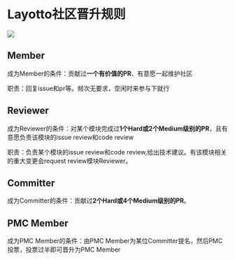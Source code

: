 # Layotto社区晋升规则
![](https://user-images.githubusercontent.com/26001097/129858616-ab38972e-0f91-4687-98df-81e1fce3c298.png)

## Member
成为Member的条件：贡献过**一个有价值的PR**、有意愿一起维护社区

职责：回复issue和pr等。频次无要求，空闲时来参与下就行

## Reviewer
成为Reviewer的条件：对某个模块完成过**1个Hard或2个Medium级别的PR**，且有意愿负责该模块的issue review和code review

职责：负责某个模块的issue review和code review,给出技术建议。有该模块相关的重大变更会request review模块Reviewer。

## Committer
成为Committer的条件：贡献过**2个Hard或4个Medium级别的PR**。

## PMC Member
成为PMC Member的条件：由PMC Member为某位Committer提名，然后PMC 投票，投票过半即可晋升为PMC Member